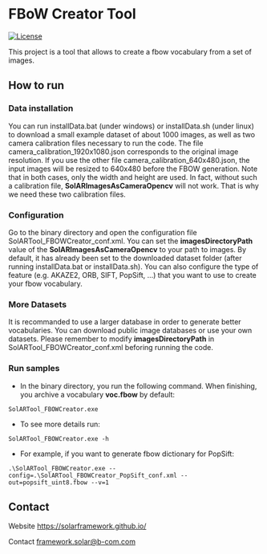 # FBoW Creator Tool

[![License](https://img.shields.io/github/license/SolARFramework/Sample-Slam?style=flat-square&label=License)](https://www.apache.org/licenses/LICENSE-2.0)


This project is a tool that allows to create a fbow vocabulary from a set of images.

## How to run

### Data installation

You can run installData.bat (under windows) or installData.sh (under linux) to download a small example dataset of about 1000 images, as well as two camera calibration files necessary to run the code. The file camera_calibration_1920x1080.json corresponds to the original image resolution. If you use the other file camera_calibration_640x480.json, the input images will be resized to 640x480 before the FBOW generation. Note that in both cases, only the width and height are used. In fact, without such a calibration file, **SolARImagesAsCameraOpencv** will not work. That is why we need these two calibration files. 

### Configuration

Go to the binary directory and open the configuration file SolARTool_FBOWCreator_conf.xml. You can set the **imagesDirectoryPath** value of the **SolARImagesAsCameraOpencv** to your path to images. By default, it has already been set to the downloaded dataset folder (after running installData.bat or installData.sh). 
You can also configure the type of feature (e.g. AKAZE2, ORB, SIFT, PopSift, ...) that you want to use to create your fbow vocabulary.

### More Datasets

It is recommanded to use a larger database in order to generate better vocabularies. You can download public image databases or use your own datasets. Please remember to modify **imagesDirectoryPath** in SolARTool_FBOWCreator_conf.xml beforing running the code. 


### Run samples

* In the binary directory, you run the following command. When finishing, you archive a vocabulary **voc.fbow** by default:
<pre><code>SolARTool_FBOWCreator.exe</code></pre>

* To see more details run:
<pre><code>SolARTool_FBOWCreator.exe -h</code></pre>

* For example, if you want to generate fbow dictionary for PopSift:
<pre><code>.\SolARTool_FBOWCreator.exe --config=.\SolARTool_FBOWCreator_PopSift_conf.xml --out=popsift_uint8.fbow --v=1</code></pre>

## Contact 
Website https://solarframework.github.io/

Contact framework.solar@b-com.com